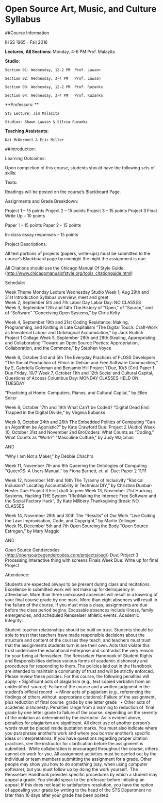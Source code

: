 # Open Source Art, Music, and Culture Syllabus

##Course Information

IHSS 1965 - Fall 2016

**Lectures, All Sections:**  Monday, 4-6 PM  Prof. Malazita

**Studio:**

	Section 01: Wednesday, 12-2 PM  Prof. Lawson
	
	Section 02: Wednesday, 3-4 PM   Prof. Lawson
	
	Section 03: Wednesday, 12-2 PM  Prof. Ruzanka
	
	Section 04: Wednesday, 3-4 PM   Prof. Ruzanka

**Professors: **

	STS Lecture: Jim Malazita
		
	Studios: Shawn Lawson & Silvia Ruzanka

**Teaching Assistants:**
	
	Kat McDermott & Eric Miller 


##Introduction:

 

Learning Outcomes:

Upon completion of this course, students should have the following sets of skills:


Texts:

Readings will be posted on the course’s Blackboard Page.

Assignments and Grade Breakdown:

Project 1 – 15 points
Project 2 – 15 points
Project 3 – 15 points
Project 3 Final Write Up – 10 points

Paper 1 – 15 points
Paper 2 – 15 points

In-class essay responses – 15 points

Project Descriptions:

All text portions of projects (papers, write-ups) must be submitted to the course’s Blackboard page by midnight the night the assignment is due. 

All Citations should use the Chicago Manual Of Style Guide: (http://www.chicagomanualofstyle.org/tools_citationguide.html) 


Schedule:

Week	Theme	Monday Lecture	Wednesday Studio
Week 1,
Aug 29th and 31st 	Introduction	Syllabus overview, meet and greet	
Week 2,
September 5th and 7th 	Labor Day 	Labor Day:
NO CLASSES	
Week 3,
September 12th and 14th  	The History of “Open,” of “Source,” and of “Software”	“Conceiving Open Systems,” by Chris Kelty
	
Week 4,
September 19th and 21st  	Coding Resistance: Making, Programming, and Knitting in Late Capitalism	“The Digital Touch: Craft-Work as Immaterial Labour and Ontological Accumulation,” by Jack Bratich	Project 1 Collage
Week 5,
September 26th and 28th   	Stealing, Appropriating, and Collaborating	“Toward an Open Source Poetics: Appropriation, Collaboration, and the Commons,” by Stephen Voyce
	

Week 6,
October 3rd and 5th  	The Everyday Practices of FLOSS Developers	 “The Social Production of Ethics in Debian and Free Software Communities,” by E. Gabriella Coleman and Benjamin Hill	Project 1 Due, 10/5 (Crit)
Paper 1 Due Friday, 10/7
Week 7,
October 11th and 12th  	Social and Cultural Capital, Questions of Access	Columbus Day:
MONDAY CLASSES HELD ON TUESDAY

“Practicing at Home: Computers, Pianos, and Cultural Capital,” by Ellen Seiter
	
Week 8,
October 17th and 19th  	What Can’t be Coded?	“Digital Dead End: Trapped in the Digital Divide,” by Virginia Eubanks
	
Week 9,
October 24th and 26th  	The Embedded Politics of Computing	 “Can an Algorithm be Agonistic?” by Kate Crawford
	Due: Project 2 (Audio)
Week 10, 
October 31st and November 2nd  	BroCoders: What Counts as “Coding,” What Counts as “Work?”	"Masculine Culture," by Judy Wajcman

AND

“Why I am Not a Maker,” by Debbie Chachra
	
Week 11,
November 7th and 9th  	Queering the Ontologies of Computing
	“QueerOS: A Users Manual,” by Fiona Barnett, et. al.	Due: Paper 2 11/11

Week 12,
November 14th and 16th  	The Tyranny of Inclusivity	“Radical Inclusion? Locating Accountability in Technical DIY,” by Christina Dunbar-Hester
	Due: Project 3 First draft to peer
Week 13,
November 21st  	Hacking Systems, Hacking THE System	“(Re)Making the Internet: Free Software and the Social Factory Hack”, By Kate Millbery
	Thanksgiving Break:
NO CLASSES


Week 14,
November 28th and 30th   	The “Results” of Our Work	“Live Coding the Law: Improvisation, Code, and Copyright,” by Martin Zeilinger	
Week 15,
December 5th and 7th  	Open Sourcing the Body	“Open Source Estrogen,” by Mary Maggic 

AND 

Open Source Gendercodes (http://opensourcegendercodes.com/projects/osg/)
	Due: Project 3 Processing Interactive thing with screens
Finals Week 			Due: Write up for final Project


Attendance:

Students are expected always to be present during class and recitations. Excellence in submitted work will not make up for delinquency in attendance. More than three unexcused absences will result in a lowering of your final course grade by one mark. More than eight absences will result in the failure of the course. If you must miss a class, assignments are due before the class period begins. Excusable absences include illness, family emergencies, and scheduled Rensselaer athletic events. 
Academic Integrity:

Student-teacher relationships should be built on trust. Students should be able to trust that teachers have made responsible decisions about the structure and content of the courses they teach, and teachers must trust that the assignments students turn in are their own. Acts that violate this trust undermine the educational enterprise and contradict the very reason for your being at Rensselaer. The Rensselaer Handbook of Student Rights and Responsibilities defines various forms of academic dishonesty and procedures for responding to them. The policies laid out in the Handbook are intended to maintain a community of trust and will be strictly enforced. Please review these policies. 
For this course, the following penalties will apply: 
•	Significant acts of plagiarism (e.g., text copied verbatim from an unidentified  source): Failure of the course and a written judgment in the student’s official record  
•	Minor acts of plagiarism (e.g., referencing the findings of others without  appropriate citations): Failure of the assignment, plus reduction of final course  grade by one letter grade  
•	Other acts of academic dishonesty: Penalties range from a warning to reduction of  final grade by one letter grade to failure of the course, depending on the severity of the violation as determined by the instructor  As is evident above, penalties for plagiarism are significant. All direct use of another person’s words must be placed inside quotation marks. You must also indicate where you paraphrase another’s work and where you borrow another’s specific ideas or interpretations. If you have questions regarding proper citation practices, see the instructor for clarification before the assignment is submitted.  While collaboration is encouraged throughout the course, others cannot do work for you. All assignment activities must be carried out by the individual or team members submitting the assignment for a grade. Other people may show you how to do something (say, when using computer software), but you must follow up by doing the work yourself.  The Rensselaer Handbook provides specific procedures by which a student may appeal a grade. You should speak to the professor before initiating an appeal. If this does not lead to satisfactory resolution, you have the option of appealing your grade by writing to the head of the STS Department no later than 10 days after your grade has been posted.  
